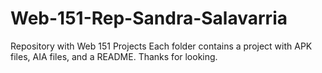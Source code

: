# Web-151-Rep-Sandra-Salavarria
Repository with Web 151 Projects
Each folder contains a project with APK files, AIA files, and a README.
Thanks for looking.
